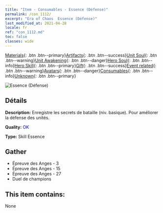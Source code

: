 ```yaml
---
title: "Item - Consumables - Essence (Défense)"
permalink: /con_1112/
excerpt: "Era of Chaos  Essence (Défense)"
last_modified_at: 2021-04-28
locale: fr
ref: "con_1112.md"
toc: false
classes: wide
---
```

 [Materials](/ItemsFR/){: .btn .btn--primary}[Artifacts](/ItemsFR/Artifacts/){: .btn .btn--success}[Unit Soul](/ItemsFR/UnitSoul/){: .btn .btn--warning}[Unit Awakening](/ItemsFR/UnitAwakening/){: .btn .btn--danger}[Hero Soul](/ItemsFR/HeroSoul/){: .btn .btn--info}[Hero Skill](/ItemsFR/HeroSkill/){: .btn .btn--primary}[Gift](/ItemsFR/Gift/){: .btn .btn--success}[Event related](/ItemsFR/Events/){: .btn .btn--warning}[Avatars](/ItemsFR/Avatars/){: .btn .btn--danger}[Consumables](/ItemsFR/Consumables/){: .btn .btn--info}[Unknown](/ItemsFR/Unknown/){: .btn .btn--primary}

 ![Essence (Défense)](/images/t/i_7003.png)

## Détails
 **Description:** Enregistre les secrets de bataille (niv. basique). Pour améliorer la défense des unités.

 **Quality:** <span style="color: #0000CD">OK</span>

 **Type:** Skill Essence

## Gather

*    Épreuve des Anges - 3 
*    Épreuve des Anges - 15 
*    Épreuve des Anges - 27 
*    Duel de champions 

## This item contains:

  None

